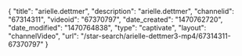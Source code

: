 {
    "title": "arielle.dettmer",
    "description": "arielle.dettmer",
    "channelid": "67314311",
    "videoid": "67370797",
    "date_created": "1470762720",
    "date_modified": "1470764838",
    "type": "captivate",
    "layout": "channelVideo",
    "url": "\/star-search\/arielle-dettmer3-mp4\/67314311-67370797"
}